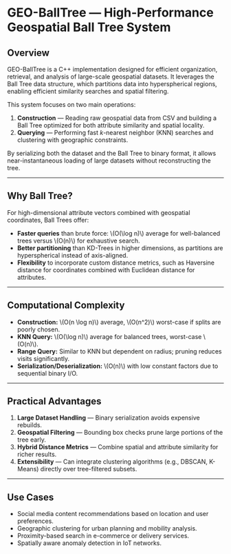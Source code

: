 # GEO-BallTree — High-Performance Geospatial Ball Tree System

## Overview
GEO-BallTree is a C++ implementation designed for efficient organization, retrieval, and analysis of large-scale geospatial datasets. It leverages the Ball Tree data structure, which partitions data into hyperspherical regions, enabling efficient similarity searches and spatial filtering.

This system focuses on two main operations:
1. **Construction** — Reading raw geospatial data from CSV and building a Ball Tree optimized for both attribute similarity and spatial locality.
2. **Querying** — Performing fast *k*-nearest neighbor (KNN) searches and clustering with geographic constraints.

By serializing both the dataset and the Ball Tree to binary format, it allows near-instantaneous loading of large datasets without reconstructing the tree.

---

## Why Ball Tree?
For high-dimensional attribute vectors combined with geospatial coordinates, Ball Trees offer:
- **Faster queries** than brute force: \\(O(\\log n)\\) average for well-balanced trees versus \\(O(n)\\) for exhaustive search.
- **Better partitioning** than KD-Trees in higher dimensions, as partitions are hyperspherical instead of axis-aligned.
- **Flexibility** to incorporate custom distance metrics, such as Haversine distance for coordinates combined with Euclidean distance for attributes.

---

## Computational Complexity
- **Construction:** \\(O(n \\log n)\\) average, \\(O(n^2)\\) worst-case if splits are poorly chosen.
- **KNN Query:** \\(O(\\log n)\\) average for balanced trees, worst-case \\(O(n)\\).
- **Range Query:** Similar to KNN but dependent on radius; pruning reduces visits significantly.
- **Serialization/Deserialization:** \\(O(n)\\) with low constant factors due to sequential binary I/O.

---

## Practical Advantages
1. **Large Dataset Handling** — Binary serialization avoids expensive rebuilds.
2. **Geospatial Filtering** — Bounding box checks prune large portions of the tree early.
3. **Hybrid Distance Metrics** — Combine spatial and attribute similarity for richer results.
4. **Extensibility** — Can integrate clustering algorithms (e.g., DBSCAN, K-Means) directly over tree-filtered subsets.

---

## Use Cases
- Social media content recommendations based on location and user preferences.
- Geographic clustering for urban planning and mobility analysis.
- Proximity-based search in e-commerce or delivery services.
- Spatially aware anomaly detection in IoT networks.

